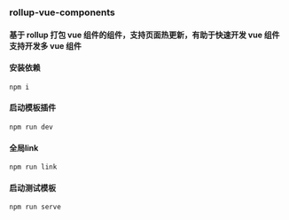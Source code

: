 ### rollup-vue-components

#### 基于 rollup 打包 vue 组件的组件，支持页面热更新，有助于快速开发 vue 组件 支持开发多 vue 组件


#### 安装依赖
```npm
npm i
```
#### 启动模板插件
```npm
npm run dev
```
#### 全局link
```npm
npm run link
```

#### 启动测试模板
```npm
npm run serve
```